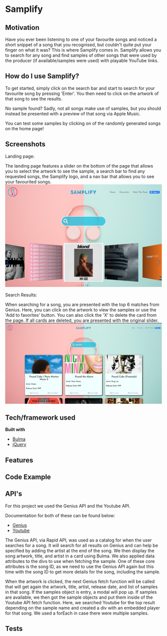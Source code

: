 # Samplify

## Motivation

Have you ever been listening to one of your favourite songs and noticed a short snippet of a song that you recognised, but couldn't quite put your finger on what it was? This is where Samplify comes in. Samplify allows you to search for any song and find samples of other songs that were used by the producer (if available/samples were used) with playable YouTube links.

## How do I use Samplify?

To get started, simply click on the search bar and start to search for your favourite song by pressing 'Enter'. You then need to click on the artwork of that song to see the results.

No sample found? Sadly, not all songs make use of samples, but you should instead be presented with a preview of that song via Apple Music.

You can test some samples by clicking on of the randomly generated songs on the home page!

## Screenshots

Landing page:

The landing page features a slider on the bottom of the page that allows you to select the artwork to see the sample, a search bar to find any requested songs, the Samplify logo, and a nav bar that allows you to see your favourited songs.
![Homepage](./assets/images/homepage_screenshot.png "Homepage")

Search Results:

When searching for a song, you are presented with the top 6 matches from Genius. Here, you can click on the artwork to view the samples or use the 'Add to favorites' button. You can also click the 'X' to delete the card from the page. If all cards are deleted, you are presented with the original slider.
![Search Results](./assets/images/results.png "Search Results")

## Tech/framework used

<b>Built with</b>

- [Bulma](https://bulma.io/)
- [jQuery](https://jquery.com/)

## Features

## Code Example

## API's

For this project we used the Genius API and the Youtube API.

Documentation for both of these can be found below:

- [Genius](https://docs.genius.com/)
- [Youtube](https://developers.google.com/youtube/v3)

The Genius API, via Rapid API, was used as a catalog for when the user searches for a song. It will search for all results on Genius and can help be specified by adding the artist at the end of the song. We then display the song artwork, title, and artist in a card using Bulma. We also applied data attributes to the divs to use when fetching the sample. One of these core attributes is the song ID, as we need to use the Genius API again but this time with the song ID to get more details for the song, including the sample.

When the artwork is clicked, the next Genius fetch function will be called that will get again the artwork, title, artist, release date, and list of samples in that song. If the samples object is entry, a modal will pop up. If samples are available, we then got the sample objects and put them inside of the Youtube API fetch function. Here, we searched Youtube for the top result depending on the sample name and created a div with an embedded player for that song. We used a forEach in case there were multiple samples.

## Tests
